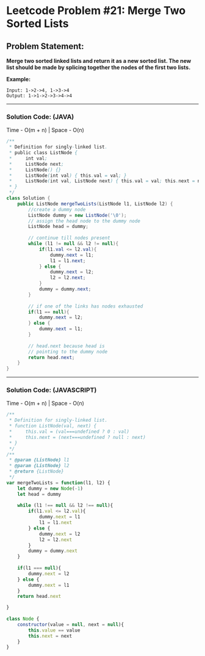 # Leetcode Problem #21: Merge Two Sorted Lists

## Problem Statement:
**Merge two sorted linked lists and return it as a new sorted list. The new list should be made by splicing together the nodes of the first two lists.**

**Example:**
```
Input: 1->2->4, 1->3->4
Output: 1->1->2->3->4->4
```
---

### Solution Code: (JAVA)

Time - O(m + n) | Space - O(n)

```java
/**
 * Definition for singly-linked list.
 * public class ListNode {
 *     int val;
 *     ListNode next;
 *     ListNode() {}
 *     ListNode(int val) { this.val = val; }
 *     ListNode(int val, ListNode next) { this.val = val; this.next = next; }
 * }
 */
class Solution {
    public ListNode mergeTwoLists(ListNode l1, ListNode l2) {
        //create a dummy node
        ListNode dummy = new ListNode('\0');
        // assign the head node to the dummy node
        ListNode head = dummy;
        
        // continue till nodes present
        while (l1 != null && l2 != null){
            if(l1.val <= l2.val){
                dummy.next = l1;
                l1 = l1.next;
            } else {
                dummy.next = l2;
                l2 = l2.next;
            }
            dummy = dummy.next;
        }
        
        // if one of the links has nodes exhausted
        if(l1 == null){
            dummy.next = l2;
        } else {
            dummy.next = l1;
        }
        
        // head.next because head is 
        // pointing to the dummy node
        return head.next;
    }
}
```
---

### Solution Code: (JAVASCRIPT)

Time - O(m + n) | Space - O(n)

```javascript
/**
 * Definition for singly-linked list.
 * function ListNode(val, next) {
 *     this.val = (val===undefined ? 0 : val)
 *     this.next = (next===undefined ? null : next)
 * }
 */
/**
 * @param {ListNode} l1
 * @param {ListNode} l2
 * @return {ListNode}
 */
var mergeTwoLists = function(l1, l2) {
    let dummy = new Node(-1)
    let head = dummy
    
    while (l1 !== null && l2 !== null){
        if(l1.val <= l2.val){
            dummy.next = l1
            l1 = l1.next
        } else {
            dummy.next = l2
            l2 = l2.next
        }
        dummy = dummy.next
    }
    
    if(l1 === null){
        dummy.next = l2
    } else {
        dummy.next = l1
    }
    return head.next

}
    
class Node {
    constructor(value = null, next = null){
        this.value == value
        this.next = next
    }
}
```
